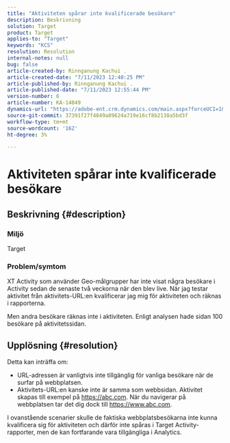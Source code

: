 ```yaml
---
title: "Aktiviteten spårar inte kvalificerade besökare"
description: Beskrivning
solution: Target
product: Target
applies-to: "Target"
keywords: "KCS"
resolution: Resolution
internal-notes: null
bug: false
article-created-by: Rinnganung Kachui .
article-created-date: "7/11/2023 12:40:25 PM"
article-published-by: Rinnganung Kachui .
article-published-date: "7/11/2023 12:55:44 PM"
version-number: 6
article-number: KA-14049
dynamics-url: "https://adobe-ent.crm.dynamics.com/main.aspx?forceUCI=1&pagetype=entityrecord&etn=knowledgearticle&id=73b18217-e81f-ee11-9cbe-6045bd006e5a"
source-git-commit: 37391f27f4849a89624a719e16cf8b2138a5bd3f
workflow-type: tm+mt
source-wordcount: '162'
ht-degree: 3%

---
```


# Aktiviteten spårar inte kvalificerade besökare

## Beskrivning {#description}


### <b>Miljö</b>

Target

### <b>Problem/symtom</b>

XT Activity som använder Geo-målgrupper har inte visat några besökare i Activity sedan de senaste två veckorna när den blev live. När jag testar aktivitet från aktivitets-URL:en kvalificerar jag mig för aktiviteten och räknas i rapporterna.

Men andra besökare räknas inte i aktiviteten. Enligt analysen hade sidan 100 besökare på aktivitetssidan.


## Upplösning {#resolution}


Detta kan inträffa om:

- URL-adressen är vanligtvis inte tillgänglig för vanliga besökare när de surfar på webbplatsen.
- Aktivitets-URL:en kanske inte är samma som webbsidan. Aktivitet skapas till exempel på https://abc.com. När du navigerar på webbplatsen tar det dig dock till https://www.abc.com.


I ovanstående scenarier skulle de faktiska webbplatsbesökarna inte kunna kvalificera sig för aktiviteten och därför inte spåras i Target Activity-rapporter, men de kan fortfarande vara tillgängliga i Analytics.
